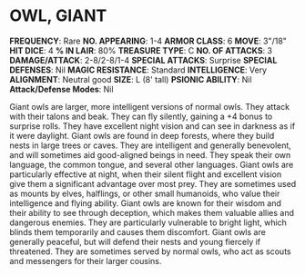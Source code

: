# OWL, GIANT

**FREQUENCY**: Rare
**NO. APPEARING**: 1-4
**ARMOR CLASS**: 6
**MOVE**: 3"/18"
**HIT DICE**: 4
**% IN LAIR**: 80%
**TREASURE TYPE**: C
**NO. OF ATTACKS**: 3
**DAMAGE/ATTACK**: 2-8/2-8/1-4
**SPECIAL ATTACKS**: Surprise
**SPECIAL DEFENSES**: Nil
**MAGIC RESISTANCE**: Standard
**INTELLIGENCE**: Very
**ALIGNMENT**: Neutral good
**SIZE**: L (8' tall)
**PSIONIC ABILITY**: Nil
**Attack/Defense Modes**: Nil

Giant owls are larger, more intelligent versions of normal owls. They attack with their talons and beak. They can fly silently, gaining a +4 bonus to surprise rolls. They have excellent night vision and can see in darkness as if it were daylight. Giant owls are found in deep forests, where they build nests in large trees or caves. They are intelligent and generally benevolent, and will sometimes aid good-aligned beings in need. They speak their own language, the common tongue, and several other languages. Giant owls are particularly effective at night, when their silent flight and excellent vision give them a significant advantage over most prey. They are sometimes used as mounts by elves, halflings, or other small humanoids, who value their intelligence and flying ability. Giant owls are known for their wisdom and their ability to see through deception, which makes them valuable allies and dangerous enemies. They are particularly vulnerable to bright light, which blinds them temporarily and causes them discomfort. Giant owls are generally peaceful, but will defend their nests and young fiercely if threatened. They are sometimes served by normal owls, who act as scouts and messengers for their larger cousins.
